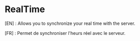 # RealTime
[EN] : Allows you to synchronize your real time with the server.

[FR] : Permet de synchroniser l'heurs réel avec le serveur.
